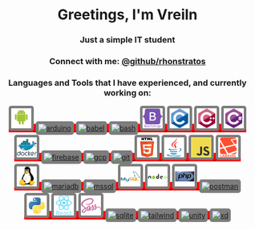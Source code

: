 
<style>
p > a {
background-color: red;
}
</style>
<h1 align="center">Greetings, I'm Vreiln</h1>
<h3 align="center">Just a simple IT student</h3>

<h3 align="center">
Connect with me:
<a href="https://github.com/rhonstratos">@github/rhonstratos</a>
</h3>
<h3 align="center">
Languages and Tools that I have experienced, and currently working on:
</h3>
<p align="center" style="background-color: transparent;">
<a href="https://developer.android.com" target="_blank" rel="noreferrer">
<img
src="https://raw.githubusercontent.com/devicons/devicon/master/icons/android/android-original-wordmark.svg"
alt="android"
width="40"
height="40"  
style="background-color: rgb(125 125 125); padding:5px; border-radius:5px;"
/>
</a>
<a href="https://www.arduino.cc/" target="_blank" rel="noreferrer">
<img
src="https://cdn.worldvectorlogo.com/logos/arduino-1.svg"
alt="arduino"
width="40"
height="40"
style="background-color: rgb(125 125 125); padding:5px; border-radius:5px;"
/>
</a>
<a href="https://babeljs.io/" target="_blank" rel="noreferrer">
<img
src="https://www.vectorlogo.zone/logos/babeljs/babeljs-icon.svg"
alt="babel"
width="40"
height="40"
style="background-color: rgb(125 125 125); padding:5px; border-radius:5px;"
/>
</a>
<a
href="https://www.gnu.org/software/bash/"
target="_blank"
rel="noreferrer"
>
<img
src="https://www.vectorlogo.zone/logos/gnu_bash/gnu_bash-icon.svg"
alt="bash"
width="40"
height="40"
style="background-color: rgb(125 125 125); padding:5px; border-radius:5px;"
/>
</a>
<a href="https://getbootstrap.com" target="_blank" rel="noreferrer">
<img
src="https://raw.githubusercontent.com/devicons/devicon/master/icons/bootstrap/bootstrap-plain-wordmark.svg"
alt="bootstrap"
width="40"
height="40"
style="background-color: rgb(125 125 125); padding:5px; border-radius:5px;"
/>
</a>
<a href="https://www.cprogramming.com/" target="_blank" rel="noreferrer">
<img
src="https://raw.githubusercontent.com/devicons/devicon/master/icons/c/c-original.svg"
alt="c"
width="40"
height="40"
style="background-color: rgb(125 125 125); padding:5px; border-radius:5px;"
/>
</a>
<a href="https://www.w3schools.com/cpp/" target="_blank" rel="noreferrer">
<img
src="https://raw.githubusercontent.com/devicons/devicon/master/icons/cplusplus/cplusplus-original.svg"
alt="cplusplus"
width="40"
height="40"
style="background-color: rgb(125 125 125); padding:5px; border-radius:5px;"
/>
</a>
<a href="https://www.w3schools.com/cs/" target="_blank" rel="noreferrer">
<img
src="https://raw.githubusercontent.com/devicons/devicon/master/icons/csharp/csharp-original.svg"
alt="csharp"
width="40"
height="40"
style="background-color: rgb(125 125 125); padding:5px; border-radius:5px;"
/>
</a>
<a href="https://www.docker.com/" target="_blank" rel="noreferrer">
<img
src="https://raw.githubusercontent.com/devicons/devicon/master/icons/docker/docker-original-wordmark.svg"
alt="docker"
width="40"
height="40"
style="background-color: rgb(125 125 125); padding:5px; border-radius:5px;"
/>
</a>
<a href="https://firebase.google.com/" target="_blank" rel="noreferrer">
<img
src="https://www.vectorlogo.zone/logos/firebase/firebase-icon.svg"
alt="firebase"
width="40"
height="40"
style="background-color: rgb(125 125 125); padding:5px; border-radius:5px;"
/>
</a>
<a href="https://cloud.google.com" target="_blank" rel="noreferrer">
<img
src="https://www.vectorlogo.zone/logos/google_cloud/google_cloud-icon.svg"
alt="gcp"
width="40"
height="40"
style="background-color: rgb(125 125 125); padding:5px; border-radius:5px;"
/>
</a>
<a href="https://git-scm.com/" target="_blank" rel="noreferrer">
<img
src="https://www.vectorlogo.zone/logos/git-scm/git-scm-icon.svg"
alt="git"
width="40"
height="40"
style="background-color: rgb(125 125 125); padding:5px; border-radius:5px;"
/>
</a>
<a href="https://www.w3.org/html/" target="_blank" rel="noreferrer">
<img
src="https://raw.githubusercontent.com/devicons/devicon/master/icons/html5/html5-original-wordmark.svg"
alt="html5"
width="40"
height="40"
style="background-color: rgb(125 125 125); padding:5px; border-radius:5px;"
/>
</a>
<a href="https://www.java.com" target="_blank" rel="noreferrer">
<img
src="https://raw.githubusercontent.com/devicons/devicon/master/icons/java/java-original.svg"
alt="java"
width="40"
height="40"
style="background-color: rgb(125 125 125); padding:5px; border-radius:5px;"
/>
</a>
<a
href="https://developer.mozilla.org/en-US/docs/Web/JavaScript"
target="_blank"
rel="noreferrer"
>
<img
src="https://raw.githubusercontent.com/devicons/devicon/master/icons/javascript/javascript-original.svg"
alt="javascript"
width="40"
height="40"
style="background-color: rgb(125 125 125); padding:5px; border-radius:5px;"
/>
</a>
<a href="https://laravel.com/" target="_blank" rel="noreferrer">
<img
src="https://raw.githubusercontent.com/devicons/devicon/master/icons/laravel/laravel-plain-wordmark.svg"
alt="laravel"
width="40"
height="40"
style="background-color: rgb(125 125 125); padding:5px; border-radius:5px;"
/>
</a>
<a href="https://www.linux.org/" target="_blank" rel="noreferrer">
<img
src="https://raw.githubusercontent.com/devicons/devicon/master/icons/linux/linux-original.svg"
alt="linux"
width="40"
height="40"
style="background-color: rgb(125 125 125); padding:5px; border-radius:5px;"
/>
</a>
<a href="https://mariadb.org/" target="_blank" rel="noreferrer">
<img
src="https://www.vectorlogo.zone/logos/mariadb/mariadb-icon.svg"
alt="mariadb"
width="40"
height="40"
style="background-color: rgb(125 125 125); padding:5px; border-radius:5px;"
/>
</a>
<a
href="https://www.microsoft.com/en-us/sql-server"
target="_blank"
rel="noreferrer"
>
<img
src="https://www.svgrepo.com/show/303229/microsoft-sql-server-logo.svg"
alt="mssql"
width="40"
height="40"
style="background-color: rgb(125 125 125); padding:5px; border-radius:5px;"
/>
</a>
<a href="https://www.mysql.com/" target="_blank" rel="noreferrer">
<img
src="https://raw.githubusercontent.com/devicons/devicon/master/icons/mysql/mysql-original-wordmark.svg"
alt="mysql"
width="40"
height="40"
style="background-color: rgb(125 125 125); padding:5px; border-radius:5px;"
/>
</a>
<a href="https://nodejs.org" target="_blank" rel="noreferrer">
<img
src="https://raw.githubusercontent.com/devicons/devicon/master/icons/nodejs/nodejs-original-wordmark.svg"
alt="nodejs"
width="40"
height="40"
style="background-color: rgb(125 125 125); padding:5px; border-radius:5px;"
/>
</a>
<a href="https://www.php.net" target="_blank" rel="noreferrer">
<img
src="https://raw.githubusercontent.com/devicons/devicon/master/icons/php/php-original.svg"
alt="php"
width="40"
height="40"
style="background-color: rgb(125 125 125); padding:5px; border-radius:5px;"
/>
</a>
<a href="https://postman.com" target="_blank" rel="noreferrer">
<img
src="https://www.vectorlogo.zone/logos/getpostman/getpostman-icon.svg"
alt="postman"
width="40"
height="40"
style="background-color: rgb(125 125 125); padding:5px; border-radius:5px;"
/>
</a>
<a href="https://www.python.org" target="_blank" rel="noreferrer">
<img
src="https://raw.githubusercontent.com/devicons/devicon/master/icons/python/python-original.svg"
alt="python"
width="40"
height="40"
style="background-color: rgb(125 125 125); padding:5px; border-radius:5px;"
/>
</a>
<a href="https://reactjs.org/" target="_blank" rel="noreferrer">
<img
src="https://raw.githubusercontent.com/devicons/devicon/master/icons/react/react-original-wordmark.svg"
alt="react"
width="40"
height="40"
style="background-color: rgb(125 125 125); padding:5px; border-radius:5px;"
/>
</a>
<a href="https://sass-lang.com" target="_blank" rel="noreferrer">
<img
src="https://raw.githubusercontent.com/devicons/devicon/master/icons/sass/sass-original.svg"
alt="sass"
width="40"
height="40"
style="background-color: rgb(125 125 125); padding:5px; border-radius:5px;"
/>
</a>
<a href="https://www.sqlite.org/" target="_blank" rel="noreferrer">
<img
src="https://www.vectorlogo.zone/logos/sqlite/sqlite-icon.svg"
alt="sqlite"
width="40"
height="40"
style="background-color: rgb(125 125 125); padding:5px; border-radius:5px;"
/>
</a>
<a href="https://tailwindcss.com/" target="_blank" rel="noreferrer">
<img
src="https://www.vectorlogo.zone/logos/tailwindcss/tailwindcss-icon.svg"
alt="tailwind"
width="40"
height="40"
style="background-color: rgb(125 125 125); padding:5px; border-radius:5px;"
/>
</a>
<a href="https://unity.com/" target="_blank" rel="noreferrer">
<img
src="https://www.vectorlogo.zone/logos/unity3d/unity3d-icon.svg"
alt="unity"
width="40"
height="40"
style="background-color: rgb(125 125 125); padding:5px; border-radius:5px;"
/>
</a>
<a
href="https://www.adobe.com/products/xd.html"
target="_blank"
rel="noreferrer"
>
<img
src="https://cdn.worldvectorlogo.com/logos/adobe-xd.svg"
alt="xd"
width="40"
height="40"
style="background-color: rgb(125 125 125); padding:5px; border-radius:5px;"
/>
</a>
</p>
